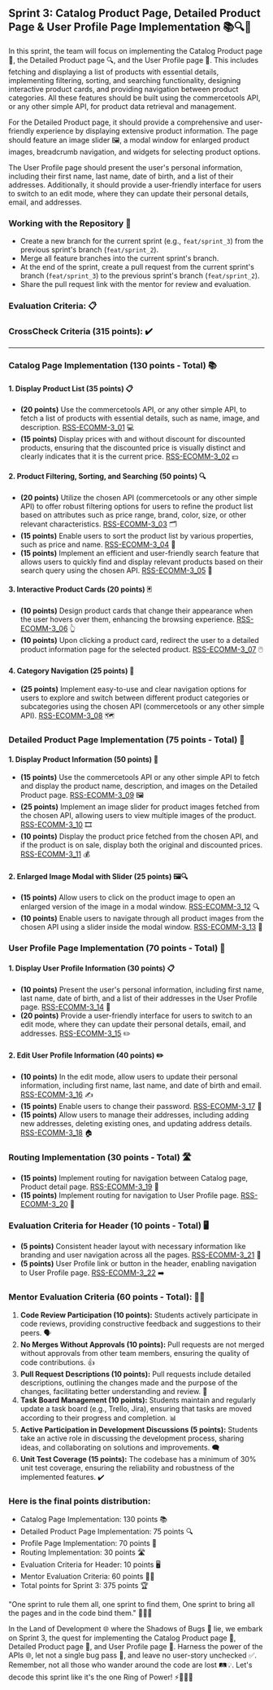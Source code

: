 ## Sprint 3: Catalog Product Page, Detailed Product Page & User Profile Page Implementation 📚🔍👥

In this sprint, the team will focus on implementing the Catalog Product page 📖, the Detailed Product page 🔍, and the User Profile page 👥. This includes fetching and displaying a list of products with essential details, implementing filtering, sorting, and searching functionality, designing interactive product cards, and providing navigation between product categories. All these features should be built using the commercetools API, or any other simple API, for product data retrieval and management.

For the Detailed Product page, it should provide a comprehensive and user-friendly experience by displaying extensive product information. The page should feature an image slider 🖼️, a modal window for enlarged product images, breadcrumb navigation, and widgets for selecting product options.

The User Profile page should present the user's personal information, including their first name, last name, date of birth, and a list of their addresses. Additionally, it should provide a user-friendly interface for users to switch to an edit mode, where they can update their personal details, email, and addresses.

### Working with the Repository 📂

- Create a new branch for the current sprint (e.g., `feat/sprint_3`) from the previous sprint's branch (`feat/sprint_2`).
- Merge all feature branches into the current sprint's branch.
- At the end of the sprint, create a pull request from the current sprint's branch (`feat/sprint_3`) to the previous sprint's branch (`feat/sprint_2`).
- Share the pull request link with the mentor for review and evaluation.

### Evaluation Criteria: 📋

### CrossCheck Criteria (315 points): ✔️

---

### Catalog Page Implementation (130 points - Total) 📚

#### 1. Display Product List (35 points) 📋

- **(20 points)** Use the commercetools API, or any other simple API, to fetch a list of products with essential details, such as name, image, and description. [RSS-ECOMM-3_01](./Sprint3/RSS-ECOMM-3_01.md) 💻
- **(15 points)** Display prices with and without discount for discounted products, ensuring that the discounted price is visually distinct and clearly indicates that it is the current price. [RSS-ECOMM-3_02](./Sprint3/RSS-ECOMM-3_02.md) 💵

#### 2. Product Filtering, Sorting, and Searching (50 points) 🔍

- **(20 points)** Utilize the chosen API (commercetools or any other simple API) to offer robust filtering options for users to refine the product list based on attributes such as price range, brand, color, size, or other relevant characteristics. [RSS-ECOMM-3_03](./Sprint3/RSS-ECOMM-3_03.md) 🗂️
- **(15 points)** Enable users to sort the product list by various properties, such as price and name. [RSS-ECOMM-3_04](./Sprint3/RSS-ECOMM-3_04.md) 🔄
- **(15 points)** Implement an efficient and user-friendly search feature that allows users to quickly find and display relevant products based on their search query using the chosen API. [RSS-ECOMM-3_05](./Sprint3/RSS-ECOMM-3_05.md) 🔎

#### 3. Interactive Product Cards (20 points) 🃏

- **(10 points)** Design product cards that change their appearance when the user hovers over them, enhancing the browsing experience. [RSS-ECOMM-3_06](./Sprint3/RSS-ECOMM-3_06.md) 👆
- **(10 points)** Upon clicking a product card, redirect the user to a detailed product information page for the selected product. [RSS-ECOMM-3_07](./Sprint3/RSS-ECOMM-3_07.md) 🖱️

#### 4. Category Navigation (25 points) 🧭

- **(25 points)** Implement easy-to-use and clear navigation options for users to explore and switch between different product categories or subcategories using the chosen API (commercetools or any other simple API). [RSS-ECOMM-3_08](./Sprint3/RSS-ECOMM-3_08.md) 🗺️

### Detailed Product Page Implementation (75 points - Total) 🔎

#### 1. Display Product Information (50 points) 📝

- **(15 points)** Use the commercetools API or any other simple API to fetch and display the product name, description, and images on the Detailed Product page. [RSS-ECOMM-3_09](./Sprint3/RSS-ECOMM-3_09.md) 🖼️
- **(25 points)** Implement an image slider for product images fetched from the chosen API, allowing users to view multiple images of the product. [RSS-ECOMM-3_10](./Sprint3/RSS-ECOMM-3_10.md) 🎞️
- **(10 points)** Display the product price fetched from the chosen API, and if the product is on sale, display both the original and discounted prices. [RSS-ECOMM-3_11](./Sprint3/RSS-ECOMM-3_11.md) 💰

#### 2. Enlarged Image Modal with Slider (25 points) 🖼️🔍

- **(15 points)** Allow users to click on the product image to open an enlarged version of the image in a modal window. [RSS-ECOMM-3_12](./Sprint3/RSS-ECOMM-3_12.md) 🔍
- **(10 points)** Enable users to navigate through all product images from the chosen API using a slider inside the modal window. [RSS-ECOMM-3_13](./Sprint3/RSS-ECOMM-3_13.md) 🚀

### User Profile Page Implementation (70 points - Total) 👥

#### 1. Display User Profile Information (30 points) 📋

- **(10 points)** Present the user's personal information, including first name, last name, date of birth, and a list of their addresses in the User Profile page. [RSS-ECOMM-3_14](./Sprint3/RSS-ECOMM-3_14.md) 📄
- **(20 points)** Provide a user-friendly interface for users to switch to an edit mode, where they can update their personal details, email, and addresses. [RSS-ECOMM-3_15](./Sprint3/RSS-ECOMM-3_15.md) ✏️

#### 2. Edit User Profile Information (40 points) ✏️

- **(10 points)** In the edit mode, allow users to update their personal information, including first name, last name, and date of birth and email. [RSS-ECOMM-3_16](./Sprint3/RSS-ECOMM-3_16.md) ✍️
- **(15 points)** Enable users to change their password. [RSS-ECOMM-3_17](./Sprint3/RSS-ECOMM-3_17.md) 🔑
- **(15 points)** Allow users to manage their addresses, including adding new addresses, deleting existing ones, and updating address details. [RSS-ECOMM-3_18](./Sprint3/RSS-ECOMM-3_18.md) 🏠

### Routing Implementation (30 points - Total) 🛣️

- **(15 points)** Implement routing for navigation between Catalog page, Product detail page. [RSS-ECOMM-3_19](./Sprint3/RSS-ECOMM-3_19.md) 🚦
- **(15 points)** Implement routing for navigation to User Profile page. [RSS-ECOMM-3_20](./Sprint3/RSS-ECOMM-3_20.md) 🚧

### Evaluation Criteria for Header (10 points - Total) 🖥️

- **(5 points)** Consistent header layout with necessary information like branding and user navigation across all the pages. [RSS-ECOMM-3_21](./Sprint3/RSS-ECOMM-3_21.md) 📐
- **(5 points)** User Profile link or button in the header, enabling navigation to User Profile page. [RSS-ECOMM-3_22](./Sprint3/RSS-ECOMM-3_22.md) ➡️

### Mentor Evaluation Criteria (60 points - Total): 👨‍🏫

1. **Code Review Participation (10 points):** Students actively participate in code reviews, providing constructive feedback and suggestions to their peers. 🗣️
2. **No Merges Without Approvals (10 points):** Pull requests are not merged without approvals from other team members, ensuring the quality of code contributions. 👍
3. **Pull Request Descriptions (10 points):** Pull requests include detailed descriptions, outlining the changes made and the purpose of the changes, facilitating better understanding and review. 📝
4. **Task Board Management (10 points):** Students maintain and regularly update a task board (e.g., Trello, Jira), ensuring that tasks are moved according to their progress and completion. 📊
5. **Active Participation in Development Discussions (5 points):** Students take an active role in discussing the development process, sharing ideas, and collaborating on solutions and improvements. 🗨️
6. **Unit Test Coverage (15 points):** The codebase has a minimum of 30% unit test coverage, ensuring the reliability and robustness of the implemented features. ✔️

### Here is the final points distribution:

- Catalog Page Implementation: 130 points 📚
- Detailed Product Page Implementation: 75 points 🔍
- Profile Page Implementation: 70 points 👥
- Routing Implementation: 30 points 🛣️
- Evaluation Criteria for Header: 10 points 🖥️
- Mentor Evaluation Criteria: 60 points 👨‍🏫
- Total points for Sprint 3: 375 points 🏆

"One sprint to rule them all, one sprint to find them, One sprint to bring all the pages and in the code bind them." 🧙‍♂️💍

In the Land of Development 🌐 where the Shadows of Bugs 🐛 lie, we embark on Sprint 3, the quest for implementing the Catalog Product page 📖, Detailed Product page 🔬, and User Profile page 👤. Harness the power of the APIs 🌐, let not a single bug pass 🐞, and leave no user-story unchecked ✅. Remember, not all those who wander around the code are lost 🛤️💡. Let's decode this sprint like it's the one Ring of Power! ⚡💍🧙‍♂️
